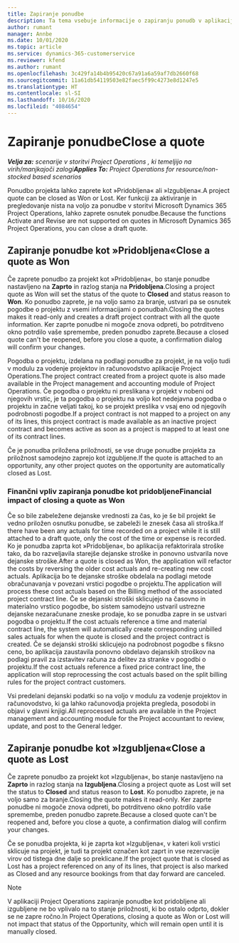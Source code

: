 ```yaml
---
title: Zapiranje ponudbe
description: Ta tema vsebuje informacije o zapiranju ponudb v aplikaciji Project Operations.
author: rumant
manager: Annbe
ms.date: 10/01/2020
ms.topic: article
ms.service: dynamics-365-customerservice
ms.reviewer: kfend
ms.author: rumant
ms.openlocfilehash: 3c429fa14b4b95420c67a91a6a59af7db2660f68
ms.sourcegitcommit: 11a61db54119503e82faec5f99c4273e8d1247e5
ms.translationtype: HT
ms.contentlocale: sl-SI
ms.lasthandoff: 10/16/2020
ms.locfileid: "4084654"
---
```

# <a name="close-a-quote"></a><span data-ttu-id="1c962-103">Zapiranje ponudbe</span><span class="sxs-lookup"><span data-stu-id="1c962-103">Close a quote</span></span>

<span data-ttu-id="1c962-104">_**Velja za:** scenarije v storitvi Project Operations , ki temeljijo na virih/manjkajoči zalogi_</span><span class="sxs-lookup"><span data-stu-id="1c962-104">_**Applies To:** Project Operations for resource/non-stocked based scenarios_</span></span>

<span data-ttu-id="1c962-105">Ponudbo projekta lahko zaprete kot »Pridobljena« ali »Izgubljena«.</span><span class="sxs-lookup"><span data-stu-id="1c962-105">A project quote can be closed as Won or Lost.</span></span> <span data-ttu-id="1c962-106">Ker funkciji za aktiviranje in pregledovanje nista na voljo za ponudbe v storitvi Microsoft Dynamics 365 Project Operations, lahko zaprete osnutek ponudbe.</span><span class="sxs-lookup"><span data-stu-id="1c962-106">Because the functions Activate and Revise are not supported on quotes in Microsoft Dynamics 365 Project Operations, you can close a draft quote.</span></span>

## <a name="close-a-quote-as-won"></a><span data-ttu-id="1c962-107">Zapiranje ponudbe kot »Pridobljena«</span><span class="sxs-lookup"><span data-stu-id="1c962-107">Close a quote as Won</span></span>

<span data-ttu-id="1c962-108">Če zaprete ponudbo za projekt kot »Pridobljena«, bo stanje ponudbe nastavljeno na **Zaprto** in razlog stanja na **Pridobljena**.</span><span class="sxs-lookup"><span data-stu-id="1c962-108">Closing a project quote as Won will set the status of the quote to **Closed** and status reason to **Won**.</span></span> <span data-ttu-id="1c962-109">Ko ponudbo zaprete, je na voljo samo za branje, ustvari pa se osnutek pogodbe o projektu z vsemi informacijami o ponudbah.</span><span class="sxs-lookup"><span data-stu-id="1c962-109">Closing the quotes makes it read-only and creates a draft project contract with all the quote information.</span></span> <span data-ttu-id="1c962-110">Ker zaprte ponudbe ni mogoče znova odpreti, bo potrditveno okno potrdilo vaše spremembe, preden ponudbo zaprete.</span><span class="sxs-lookup"><span data-stu-id="1c962-110">Because a closed quote can't be reopened, before you close a quote, a confirmation dialog will confirm your changes.</span></span>

<span data-ttu-id="1c962-111">Pogodba o projektu, izdelana na podlagi ponudbe za projekt, je na voljo tudi v modulu za vodenje projektov in računovodstvo aplikacije Project Operations.</span><span class="sxs-lookup"><span data-stu-id="1c962-111">The project contract created from a project quote is also made available in the Project management and accounting module of Project Operations.</span></span> <span data-ttu-id="1c962-112">Če pogodba o projektu ni preslikana v projekt v nobeni od njegovih vrstic, je ta pogodba o projektu na voljo kot nedejavna pogodba o projektu in začne veljati takoj, ko se projekt preslika v vsaj eno od njegovih podrobnosti pogodbe.</span><span class="sxs-lookup"><span data-stu-id="1c962-112">If a project contract is not mapped to a project on any of its lines, this project contract is made available as an inactive project contract and becomes active as soon as a project is mapped to at least one of its contract lines.</span></span>

<span data-ttu-id="1c962-113">Če je ponudba priložena priložnosti, se vse druge ponudbe projekta za priložnost samodejno zaprejo kot izgubljene.</span><span class="sxs-lookup"><span data-stu-id="1c962-113">If the quote is attached to an opportunity, any other project quotes on the opportunity are automatically closed as Lost.</span></span>

### <a name="financial-impact-of-closing-a-quote-as-won"></a><span data-ttu-id="1c962-114">Finančni vpliv zapiranja ponudbe kot pridobljene</span><span class="sxs-lookup"><span data-stu-id="1c962-114">Financial impact of closing a quote as Won</span></span>

<span data-ttu-id="1c962-115">Če so bile zabeležene dejanske vrednosti za čas, ko je še bil projekt še vedno priložen osnutku ponudbe, se zabeleži le znesek časa ali stroška.</span><span class="sxs-lookup"><span data-stu-id="1c962-115">If there have been any actuals for time recorded on a project while it is still attached to a draft quote, only the cost of the time or expense is recorded.</span></span> <span data-ttu-id="1c962-116">Ko je ponudba zaprta kot »Pridobljena«, bo aplikacija refaktorirala stroške tako, da bo razveljavila starejše dejanske stroške in ponovno ustvarila nove dejanske stroške.</span><span class="sxs-lookup"><span data-stu-id="1c962-116">After a quote is closed as Won, the application will refactor the costs by reversing the older cost actuals and re-creating new cost actuals.</span></span> <span data-ttu-id="1c962-117">Aplikacija bo te dejanske stroške obdelala na podlagi metode obračunavanja v povezani vrstici pogodbe o projektu.</span><span class="sxs-lookup"><span data-stu-id="1c962-117">The application will process these cost actuals based on the Billing method of the associated project contract line.</span></span> <span data-ttu-id="1c962-118">Če se dejanski stroški sklicujejo na časovno in materialno vrstico pogodbe, bo sistem samodejno ustvaril ustrezne dejanske nezaračunane zneske prodaje, ko se ponudba zapre in se ustvari pogodba o projektu.</span><span class="sxs-lookup"><span data-stu-id="1c962-118">If the cost actuals reference a time and material contract line, the system will automatically create corresponding unbilled sales actuals for when the quote is closed and the project contract is created.</span></span> <span data-ttu-id="1c962-119">Če se dejanski stroški sklicujejo na podrobnost pogodbe s fiksno ceno, bo aplikacija zaustavila ponovno obdelavo dejanskih stroškov na podlagi pravil za izstavitev računa za delitev za stranke v pogodbi o projektu.</span><span class="sxs-lookup"><span data-stu-id="1c962-119">If the cost actuals reference a fixed price contract line, the application will stop reprocessing the cost actuals based on the split billing rules for the project contract customers.</span></span>

<span data-ttu-id="1c962-120">Vsi predelani dejanski podatki so na voljo v modulu za vodenje projektov in računovodstvo, ki ga lahko računovodja projekta pregleda, posodobi in objavi v glavni knjigi.</span><span class="sxs-lookup"><span data-stu-id="1c962-120">All reprocessed actuals are available in the Project management and accounting module for the Project accountant to review, update, and post to the General ledger.</span></span> 

## <a name="close-a-quote-as-lost"></a><span data-ttu-id="1c962-121">Zapiranje ponudbe kot »Izgubljena«</span><span class="sxs-lookup"><span data-stu-id="1c962-121">Close a quote as Lost</span></span>

<span data-ttu-id="1c962-122">Če zaprete ponudbo za projekt kot »Izgubljena«, bo stanje nastavljeno na **Zaprto** in razlog stanja na **Izgubljena**.</span><span class="sxs-lookup"><span data-stu-id="1c962-122">Closing a project quote as Lost will set the status to **Closed** and status reason to **Lost**.</span></span> <span data-ttu-id="1c962-123">Ko ponudbo zaprete, je na voljo samo za branje.</span><span class="sxs-lookup"><span data-stu-id="1c962-123">Closing the quote makes it read-only.</span></span> <span data-ttu-id="1c962-124">Ker zaprte ponudbe ni mogoče znova odpreti, bo potrditveno okno potrdilo vaše spremembe, preden ponudbo zaprete.</span><span class="sxs-lookup"><span data-stu-id="1c962-124">Because a closed quote can't be reopened and, before you close a quote, a confirmation dialog will confirm your changes.</span></span>

<span data-ttu-id="1c962-125">Če se ponudba projekta, ki je zaprta kot »Izgubljena«, v kateri koli vrstici sklicuje na projekt, je tudi ta projekt označen kot zaprt in vse rezervacije virov od tistega dne dalje so preklicane.</span><span class="sxs-lookup"><span data-stu-id="1c962-125">If the project quote that is closed as Lost has a project referenced on any of its lines, that project is also marked as Closed and any resource bookings from that day forward are canceled.</span></span>

> [!NOTE]
> <span data-ttu-id="1c962-126">V aplikaciji Project Operations zapiranje ponudbe kot pridobljene ali izgubljene ne bo vplivalo na to stanje priložnosti, ki bo ostalo odprto, dokler se ne zapre ročno.</span><span class="sxs-lookup"><span data-stu-id="1c962-126">In Project Operations, closing a quote as Won or Lost will not impact that status of the Opportunity, which will remain open until it is manually closed.</span></span>
